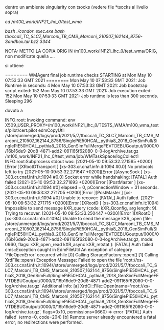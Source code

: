 dentro un ambiente singularity con tsocks (vedere file \*tsocks al livello sopra)

*cd /m100_work/INF21_lhc_0/test_wma*

*bash ./condor_exec.exe bash tboccali_TC_SLC7_Marconi_TB_CMS_Marconi_210507_162144_8756-Sandbox.tar.bz2 3344*


NOTA: METTO LA COPIA ORIG IN /m100_work/INF21_lhc_0/test_wma/ORIG, non modificate quella ....

si ottiene

======== WMAgent final job runtime checks STARTING at Mon May 10 07:53:33 GMT 2021 ========
Mon May 10 07:53:33 GMT 2021: Job Runtime in seconds:  4
Mon May 10 07:53:33 GMT 2021: Job bootstrap script exited:  152
Mon May 10 07:53:33 GMT 2021: Job execution exited:  152
Mon May 10 07:53:33 GMT 2021: Job runtime is less than 300 seconds. Sleeping  296


dovuto a 

INFO:root:    Invoking command: env X509_USER_PROXY=/m100_work/INF21_lhc_0/TESTS_WMA/m100_wma_tests/pilot/cert.pilot edmCopyUtil /store/unmerged/logs/prod/2021/5/7/tboccali_TC_SLC7_Marconi_TB_CMS_Marconi_210507_162144_8756/SinglePiE50HCAL_pythia8_2018_GenSimFull/SinglePiE50HCAL_pythia8_2018_GenSimFullMergeFEVTDEBUGoutput/0000/0/16b16de9-20d8-4871-add2-091165f62080-0-0-logArchive.tar.gz /m100_work/INF21_lhc_0/test_wma/job/WMTaskSpace/logCollect1
INFO:root:Subprocess stdout was:
[2021-05-10 09:53:32.271595 +0200][Error  ][XRootDTransport   ] [xs-303.cr.cnaf.infn.it:1094 #0.0] No protocols left to try
[2021-05-10 09:53:32.271647 +0200][Error  ][AsyncSock         ] [xs-303.cr.cnaf.infn.it:1094 #0.0] Socket error while handshaking: [FATAL] Auth failed
[2021-05-10 09:53:32.271693 +0200][Error  ][PostMaster        ] [xs-303.cr.cnaf.infn.it:1094 #0] elapsed = 0, pConnectionWindow = 31 seconds.
[2021-05-10 09:53:32.271705 +0200][Error  ][PostMaster        ] [xs-303.cr.cnaf.infn.it:1094 #0] Unable to recover: [FATAL] Auth failed.
[2021-05-10 09:53:32.271715 +0200][Error  ][XRootD            ] [xs-303.cr.cnaf.infn.it:1094] Impossible to send message kXR_query (code: kXR_Qconfig, arg length: 9). Trying to recover.
[2021-05-10 09:53:33.250447 +0200][Error  ][XRootD            ] [xs-303.cr.cnaf.infn.it:1094] Unable to send the message kXR_open (file: /store/unmerged/logs/prod/2021/5/7/tboccali_TC_SLC7_Marconi_TB_CMS_Marconi_210507_162144_8756/SinglePiE50HCAL_pythia8_2018_GenSimFull/SinglePiE50HCAL_pythia8_2018_GenSimFullMergeFEVTDEBUGoutput/0000/0/16b16de9-20d8-4871-add2-091165f62080-0-0-logArchive.tar.gz, mode: 0660, flags: kXR_open_read kXR_async kXR_retstat ): [FATAL] Auth failed
cms::Exception caught in EdmFileUtil
An exception of category 'FileOpenError' occurred while
   [0] Calling StorageFactory::open()
   [1] Calling XrdFile::open()
Exception Message:
Failed to open the file 'root://xs-303.cr.cnaf.infn.it:1094//store/unmerged/logs/prod/2021/5/7/tboccali_TC_SLC7_Marconi_TB_CMS_Marconi_210507_162144_8756/SinglePiE50HCAL_pythia8_2018_GenSimFull/SinglePiE50HCAL_pythia8_2018_GenSimFullMergeFEVTDEBUGoutput/0000/0/16b16de9-20d8-4871-add2-091165f62080-0-0-logArchive.tar.gz'
   Additional Info:
      [a] XrdCl::File::Open(name='root://xs-303.cr.cnaf.infn.it:1094//store/unmerged/logs/prod/2021/5/7/tboccali_TC_SLC7_Marconi_TB_CMS_Marconi_210507_162144_8756/SinglePiE50HCAL_pythia8_2018_GenSimFull/SinglePiE50HCAL_pythia8_2018_GenSimFullMergeFEVTDEBUGoutput/0000/0/16b16de9-20d8-4871-add2-091165f62080-0-0-logArchive.tar.gz', flags=0x10, permissions=0660) => error '[FATAL] Auth failed' (errno=0, code=204)
      [b] Remote server already encountered a fatal error; no redirections were performed.

